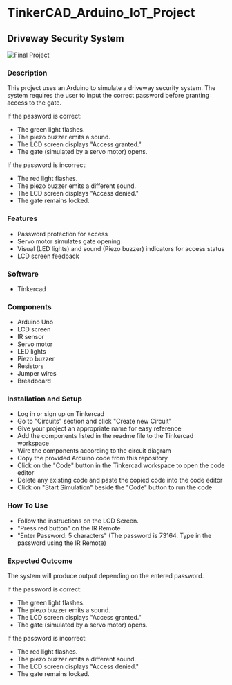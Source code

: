 # TinkerCAD_Arduino_IoT_Project
## Driveway Security System

![Final Project](https://github.com/user-attachments/assets/4481a411-fe9f-4395-9b73-6602bbb6aee5)

### Description
This project uses an Arduino to simulate a driveway security system. The system requires the user to input the correct password before granting access to the gate.

If the password is correct:
- The green light flashes.
- The piezo buzzer emits a sound.
- The LCD screen displays "Access granted."
- The gate (simulated by a servo motor) opens.

If the password is incorrect:
- The red light flashes.
- The piezo buzzer emits a different sound.
- The LCD screen displays "Access denied."
- The gate remains locked.

### Features
- Password protection for access
- Servo motor simulates gate opening
- Visual (LED lights) and sound (Piezo buzzer) indicators for access status
- LCD screen feedback

 ### Software
  - Tinkercad

### Components
- Arduino Uno
- LCD screen
- IR sensor
- Servo motor
- LED lights
- Piezo buzzer
- Resistors
- Jumper wires
- Breadboard
 
### Installation and Setup
- Log in or sign up on Tinkercad
- Go to "Circuits" section and click "Create new Circuit"
- Give your project an appropriate name for easy reference
- Add the components listed in the readme file to the Tinkercad workspace
- Wire the components according to the circuit diagram
- Copy the provided Arduino code from this repository
- Click on the "Code" button in the Tinkercad workspace to open the code editor
- Delete any existing code and paste the copied code into the code editor
- Click on "Start Simulation" beside the "Code" button to run the code

### How To Use
- Follow the instructions on the LCD Screen.
- "Press red button" on the IR Remote
- "Enter Password: 5 characters" (The password is 73164. Type in the password using the IR Remote)

### Expected Outcome
The system will produce output depending on the entered password.

If the password is correct:
- The green light flashes.
- The piezo buzzer emits a sound.
- The LCD screen displays "Access granted."
- The gate (simulated by a servo motor) opens.

If the password is incorrect:
- The red light flashes.
- The piezo buzzer emits a different sound.
- The LCD screen displays "Access denied."
- The gate remains locked.
